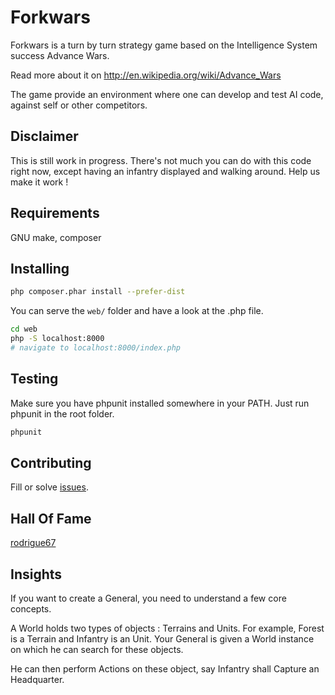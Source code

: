 # Forkwars

Forkwars is a turn by turn strategy game based on the Intelligence System success Advance Wars.

Read more about it on http://en.wikipedia.org/wiki/Advance_Wars

The game provide an environment where one can develop and test AI code, against self or other
competitors.

## Disclaimer
This is still work in progress. There's not much you can do with this code right now, except
having an infantry displayed and walking around. Help us make it work !

## Requirements
GNU make, composer

## Installing
```bash
php composer.phar install --prefer-dist
```
You can serve the `web/` folder and have a look at the .php file.
```bash
cd web
php -S localhost:8000
# navigate to localhost:8000/index.php
```

## Testing
Make sure you have phpunit installed somewhere in your PATH. Just run phpunit in the root folder.
```bash
phpunit
```

## Contributing
Fill or solve [issues](https://github.com/lafourchette/forkwars/issues).

## Hall Of Fame
[rodrigue67](https://github.com/rodrigue67)

## Insights
If you want to create a General, you need to understand a few core concepts.

A World holds two types of objects : Terrains and Units. For example, Forest is a Terrain and Infantry is an Unit.
Your General is given a World instance on which he can search for these objects.

He can then perform Actions on these object, say Infantry shall Capture an Headquarter.
